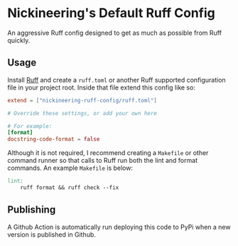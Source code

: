 # Nickineering's Default Ruff Config

An aggressive Ruff config designed to get as much as possible from Ruff quickly.

## Usage

Install [Ruff](https://docs.astral.sh/ruff/) and create a `ruff.toml` or another
Ruff supported configuration file in your project root. Inside that file extend
this config like so:

```toml
extend = ["nickineering-ruff-config/ruff.toml"]

# Override these settings, or add your own here

# For example:
[format]
docstring-code-format = false
```

Although it is not required, I recommend creating a `Makefile` or other command
runner so that calls to Ruff run both the lint and format commands. An example
`Makefile` is below:

```makefile
lint:
    ruff format && ruff check --fix
```

## Publishing

A Github Action is automatically run deploying this code to PyPi when a new
version is published in Github.
